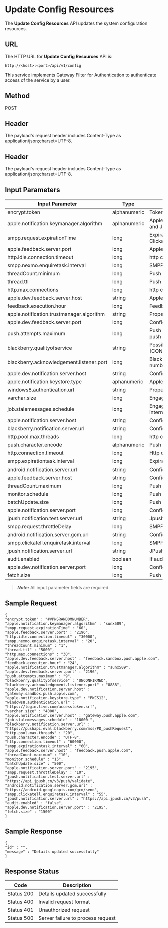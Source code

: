 
# Update Config Resources

The **Update Config Resources** API updates the system configuration resources.

## URL

The HTTP URL for **Update Config Resources** API is:

```
http://<host>:<port>/api/v1/config
```

This service implements Gateway Filter for Authentication to authenticate access of the service by a user.

## Method

POST

## Header

The payload's request header includes Content-Type as application/json;charset=UTF-8.

## Header

The payload's request header includes Content-Type as application/json;charset=UTF-8.

## Input Parameters

| Input Parameter                           | Type         | Description                                                                                               |
| ----------------------------------------- | ------------ | --------------------------------------------------------------------------------------------------------- |
| encrypt.token                             | alphanumeric | Token based user authentication                                                                           |
| apple.notification.keymanager.algorithm   | aplhanumeric | Apple cloud configuration Property enabled for Tomcat, Weblogic and JBoss servers                         |
| smpp.request.expirationTime               | long         | Expiration job frequency in minutes - one hour. Nexmo and Clickatell keep alive job frequency in seconds  |
| apple.feedback.server.port                | long         | Apple cloud configuration. Feedback server port number                                                    |
| http.idle.connection.timeout              | long         | http client connection configuration                                                                      |
| smpp.nexmo.enquiretask.interval           | long         | SMPP Configuration Nexmo keep alive job frequency in seconds                                              |
| threadCount.minimum                       | long         | Push message job thread pool properties                                                                   |
| thread.ttl                                | long         | Push message job thread pool properties                                                                   |
| http.max.connections                      | long         | http client connection configuration                                                                      |
| apple.dev.feedback.server.host            | string       | Apple cloud configuration for Apple sandbox cloud connectivity                                            |
| feedback.execution.hour                   | long         | Feedback Job interval in hours                                                                            |
| apple.notification.trustmanager.algorithm | string       | Properties enabled for IBM WebSphere application server                                                   |
| apple.dev.feedback.server.port            | long         | Configured for Apple sandbox cloud connectivity                                                           |
| push.attempts.maximum                     | long         | Push message job configuration properties. Defined maximum push message attempts                          |
| blackberry.qualityofservice               | string       | Possible values for black berry quality of service \[CONFIRMED,PREFERCONFIRMED,UNCONFIRMED,NOTSPECIFIED\] |
| blackberry.acknowledgement.listener.port  | long         | BlackBerry cloud configuration. Acknowledgement listener port number                                      |
| apple.dev.notification.server.host        | string       | Configuration for Apple production cloud connectivity                                                     |
| apple.notification.keystore.type          | aphanumeric  | Apple cloud configuration                                                                                 |
| windows8.authentication.url               | string       | Property configured for Windows cloud connectivity                                                        |
| varchar.size                              | long         | Engagement Services push configuration                                                                    |
| job.stalemessages.schedule                | long         | Engagement Services push configuration Stale message job internal in seconds                              |
| apple.notification.server.host            | string       | Configuration for Apple production cloud connectivity                                                     |
| blackberry.notification.server.url        | string       | Configuration for BlackBerry cloud connectivity                                                           |
| http.pool.max.threads                     | long         | http client connection configuration                                                                      |
| push.character.encode                     | alphanumeric | Push message job configuration properties                                                                 |
| http.connection.timeout                   | long         | Http client connection configuration                                                                      |
| smpp.expirationtask.interval              | long         | Expiration job frequency in minutes- one hour                                                             |
| android.notification.server.url           | string       | Configuration for Android C2DM cloud connectivity                                                         |
| apple.feedback.server.host                | string       | Configuration for Apple production cloud connectivity                                                     |
| threadCount.maximum                       | long         | Push message job thread pool properties                                                                   |
| monitor.schedule                          | long         | Push Message Job interval in seconds                                                                      |
| batchUpdate.size                          | long         | Push Message Job configuration properties                                                                 |
| apple.notification.server.port            | long         | Configured for Apple production cloud connectivity                                                        |
| jpush.notification.test.server.url        | string       | Jpush notification URL                                                                                    |
| smpp.request.throttleDelay                | long         | SMPP request throttle delay in seconds                                                                    |
| android.notification.server.gcm.url       | string       | Configured for Android GCM cloud connectivity                                                             |
| smpp.clickatell.enquiretask.interval      | long         | SMPP Configuration Clickatell keep alive job frequency in seconds                                         |
| jpush.notification.server.url             | string       | JPush notification URL                                                                                    |
| audit.enabled                             | boolean      | If auditing for subscription is enabled or not                                                            |
| apple.dev.notification.server.port        | long         | Configured for Apple sandbox cloud connectivity                                                           |
| fetch.size                                | long         | Push Message Job configuration properties                                                                 |

> **_Note:_** All input parameter fields are required.

## Sample Request

```
{
"encrypt.token" : "#VPNSRANDOMNUMBER",
"apple.notification.keymanager.algorithm" : "sunx509",
"smpp.request.expirationTime" : "60",
"apple.feedback.server.port" : "2196",
"http.idle.connection.timeout" : "30000",
"smpp.nexmo.enquiretask.interval" : "20",
"threadCount.minimum" : "1",
"thread.ttl" : "5000",
"http.max.connections" : "30",
"apple.dev.feedback.server.host" : "feedback.sandbox.push.apple.com",
"feedback.execution.hour" : "24",
"apple.notification.trustmanager.algorithm" : "sunx509",
"apple.dev.feedback.server.port" : "2196",
"push.attempts.maximum" : "9",
"blackberry.qualityofservice" : "UNCONFIRMED",
"blackberry.acknowledgement.listener.port" : "8888",
"apple.dev.notification.server.host" : "gateway.sandbox.push.apple.com",
"apple.notification.keystore.type" : "PKCS12",
"windows8.authentication.url" : "https://login.live.com/accesstoken.srf",
"varchar.size" : "4000",
"apple.notification.server.host" : "gateway.push.apple.com",
"job.stalemessages.schedule" : "18000 ",
"blackberry.notification.server.url" : "https://pushapi.eval.blackberry.com/mss/PD_pushRequest",
"http.pool.max.threads" : "20",
"push.character.encode" : "UTF-8",
"http.connection.timeout" : "60000",
"smpp.expirationtask.interval" : "60",
"apple.feedback.server.host" : "feedback.push.apple.com",
"threadCount.maximum" : "10",
"monitor.schedule" : "15",
"batchUpdate.size" : "500",
"apple.notification.server.port" : "2195",
"smpp.request.throttleDelay" : "10",
"jpush.notification.test.server.url" : "https://api.jpush.cn/v3/push/validate",
"android.notification.server.gcm.url" : "https://android.googleapis.com/gcm/send",
"smpp.clickatell.enquiretask.interval" : "55",
"jpush.notification.server.url" : "https://api.jpush.cn/v3/push",
"audit.enabled" : "false",
"apple.dev.notification.server.port" : "2195",
"fetch.size" : "1500"
}
```

## Sample Response

```
{
"id" : "",
"message" : "Details updated successfully"
}
```

## Response Status

| Code       | Description                       |
| ---------- | --------------------------------- |
| Status 200 | Details updated successfully      |
| Status 400 | Invalid request format            |
| Status 401 | Unauthorized request              |
| Status 500 | Server failure to process request |
